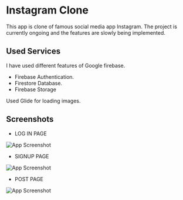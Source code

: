 
# Instagram Clone

This app is clone of famous social media app Instagram. The project is currently ongoing and the features are slowly being implemented.


## Used Services
I have used different features of Google firebase.               
* Firebase Authentication.
* Firestore Database.   
* Firebase Storage

Used Glide for loading images.
## Screenshots


* LOG IN PAGE

![App Screenshot](https://firebasestorage.googleapis.com/v0/b/healthcheck-c7fab.appspot.com/o/images%2Floginpage.png?alt=media&token=90c1bf52-98b1-44f5-8aca-89fe0cd96084)

* SIGNUP PAGE

![App Screenshot](https://firebasestorage.googleapis.com/v0/b/healthcheck-c7fab.appspot.com/o/images%2FSignUp.png?alt=media&token=1bc554f7-d87f-4408-afa9-2beb91eaf003)

* POST PAGE

![App Screenshot](https://firebasestorage.googleapis.com/v0/b/healthcheck-c7fab.appspot.com/o/images%2FMain.png?alt=media&token=6bf65dfc-aab4-4228-9b3f-d460810007cf)
